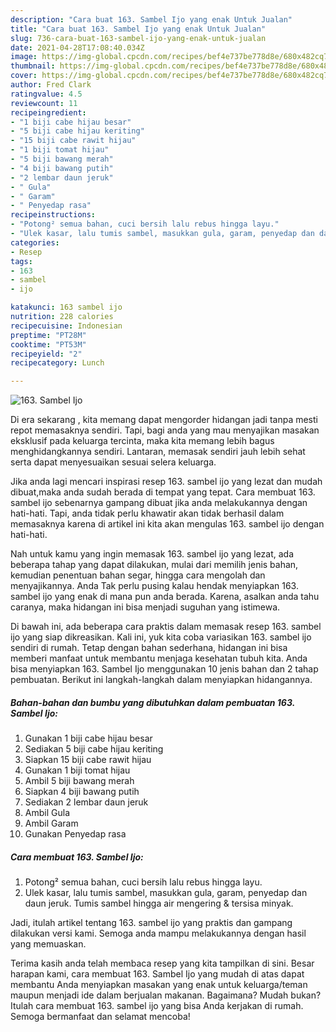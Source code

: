 ```yaml
---
description: "Cara buat 163. Sambel Ijo yang enak Untuk Jualan"
title: "Cara buat 163. Sambel Ijo yang enak Untuk Jualan"
slug: 736-cara-buat-163-sambel-ijo-yang-enak-untuk-jualan
date: 2021-04-28T17:08:40.034Z
image: https://img-global.cpcdn.com/recipes/bef4e737be778d8e/680x482cq70/163-sambel-ijo-foto-resep-utama.jpg
thumbnail: https://img-global.cpcdn.com/recipes/bef4e737be778d8e/680x482cq70/163-sambel-ijo-foto-resep-utama.jpg
cover: https://img-global.cpcdn.com/recipes/bef4e737be778d8e/680x482cq70/163-sambel-ijo-foto-resep-utama.jpg
author: Fred Clark
ratingvalue: 4.5
reviewcount: 11
recipeingredient:
- "1 biji cabe hijau besar"
- "5 biji cabe hijau keriting"
- "15 biji cabe rawit hijau"
- "1 biji tomat hijau"
- "5 biji bawang merah"
- "4 biji bawang putih"
- "2 lembar daun jeruk"
- " Gula"
- " Garam"
- " Penyedap rasa"
recipeinstructions:
- "Potong² semua bahan, cuci bersih lalu rebus hingga layu."
- "Ulek kasar, lalu tumis sambel, masukkan gula, garam, penyedap dan daun jeruk. Tumis sambel hingga air mengering &amp; tersisa minyak."
categories:
- Resep
tags:
- 163
- sambel
- ijo

katakunci: 163 sambel ijo 
nutrition: 228 calories
recipecuisine: Indonesian
preptime: "PT28M"
cooktime: "PT53M"
recipeyield: "2"
recipecategory: Lunch

---
```



![163. Sambel Ijo](https://img-global.cpcdn.com/recipes/bef4e737be778d8e/680x482cq70/163-sambel-ijo-foto-resep-utama.jpg)

Di era  sekarang , kita memang dapat mengorder hidangan jadi tanpa mesti repot memasaknya sendiri. Tapi, bagi anda yang mau menyajikan masakan eksklusif pada keluarga tercinta, maka kita memang lebih bagus menghidangkannya sendiri. Lantaran, memasak sendiri jauh lebih sehat serta dapat menyesuaikan sesuai selera keluarga.

Jika anda lagi mencari inspirasi resep 163. sambel ijo yang lezat dan mudah dibuat,maka anda sudah berada di tempat yang tepat. Cara membuat 163. sambel ijo  sebenarnya gampang dibuat jika anda melakukannya dengan hati-hati. Tapi, anda tidak perlu khawatir akan tidak berhasil dalam memasaknya 
karena di artikel ini kita akan mengulas 163. sambel ijo dengan hati-hati.  



Nah untuk kamu yang ingin memasak 163. sambel ijo yang lezat, ada beberapa tahap yang dapat dilakukan, mulai dari memilih jenis bahan, kemudian penentuan bahan segar, hingga cara mengolah dan menyajikannya. Anda Tak perlu pusing kalau hendak menyiapkan 163. sambel ijo yang enak di mana pun anda berada. Karena, asalkan anda  tahu caranya, maka hidangan ini bisa menjadi suguhan yang istimewa.

Di bawah ini, ada beberapa cara praktis  dalam memasak resep 163. sambel ijo yang siap dikreasikan. Kali ini, yuk kita coba variasikan 163. sambel ijo sendiri di rumah. Tetap dengan bahan sederhana, hidangan ini bisa memberi manfaat untuk membantu menjaga kesehatan tubuh kita. Anda bisa menyiapkan 163. Sambel Ijo menggunakan 10 jenis bahan dan 2 tahap pembuatan. Berikut ini langkah-langkah dalam menyiapkan hidangannya.

<!--inarticleads1-->

##### Bahan-bahan dan bumbu yang dibutuhkan dalam pembuatan 163. Sambel Ijo:

1. Gunakan 1 biji cabe hijau besar
1. Sediakan 5 biji cabe hijau keriting
1. Siapkan 15 biji cabe rawit hijau
1. Gunakan 1 biji tomat hijau
1. Ambil 5 biji bawang merah
1. Siapkan 4 biji bawang putih
1. Sediakan 2 lembar daun jeruk
1. Ambil  Gula
1. Ambil  Garam
1. Gunakan  Penyedap rasa




<!--inarticleads2-->

##### Cara membuat 163. Sambel Ijo:

1. Potong² semua bahan, cuci bersih lalu rebus hingga layu.
1. Ulek kasar, lalu tumis sambel, masukkan gula, garam, penyedap dan daun jeruk. Tumis sambel hingga air mengering &amp; tersisa minyak.




Jadi, itulah artikel tentang  163. sambel ijo  yang praktis dan gampang dilakukan versi kami. Semoga anda mampu melakukannya dengan hasil yang memuaskan. 

Terima kasih anda telah membaca resep yang kita tampilkan di sini. Besar harapan kami, cara membuat  163. Sambel Ijo yang mudah di atas dapat membantu Anda menyiapkan masakan yang enak untuk keluarga/teman maupun menjadi ide dalam berjualan makanan. Bagaimana? Mudah bukan? Itulah cara membuat 163. sambel ijo yang bisa Anda kerjakan di rumah. Semoga bermanfaat dan selamat mencoba!

